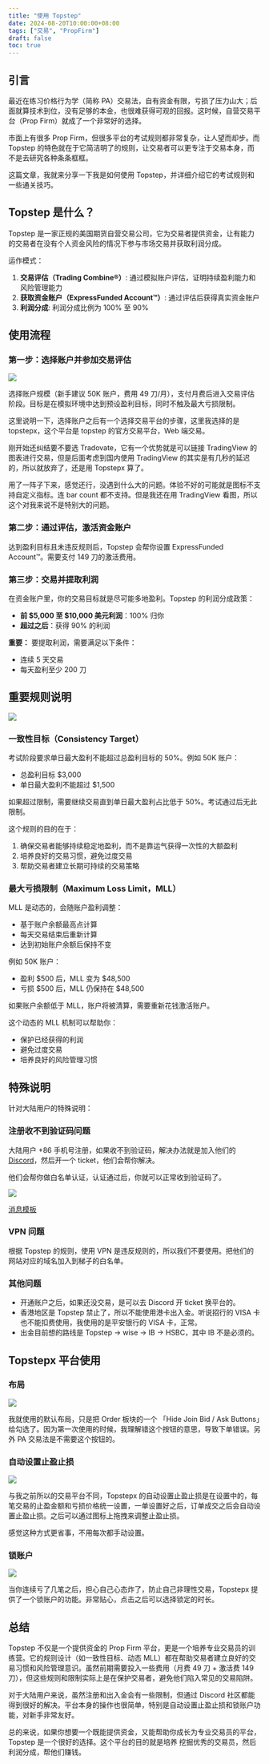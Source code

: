 ```yaml
---
title: "使用 Topstep"
date: 2024-08-20T10:00:00+08:00
tags: ["交易", "PropFirm"] 
draft: false
toc: true
---
```


## 引言

最近在练习价格行为学（简称 PA）交易法，自有资金有限，亏损了压力山大；后面就算技术到位，没有足够的本金，也很难获得可观的回报。这时候，自营交易平台（Prop Firm）就成了一个非常好的选择。

市面上有很多 Prop Firm，但很多平台的考试规则都非常复杂，让人望而却步。而 Topstep 的特色就在于它简洁明了的规则，让交易者可以更专注于交易本身，而不是去研究各种条条框框。

这篇文章，我就来分享一下我是如何使用 Topstep，并详细介绍它的考试规则和一些通关技巧。

<!--more-->

## Topstep 是什么？

Topstep 是一家正规的美国期货自营交易公司，它为交易者提供资金，让有能力的交易者在没有个人资金风险的情况下参与市场交易并获取利润分成。

运作模式：
1. **交易评估（Trading Combine®）**: 通过模拟账户评估，证明持续盈利能力和风险管理能力
2. **获取资金账户（ExpressFunded Account™）**: 通过评估后获得真实资金账户
3. **利润分成**: 利润分成比例为 100% 至 90%

## 使用流程

### 第一步：选择账户并参加交易评估

![](https://img.forecho.com/D3zJEd.png)

选择账户规模（新手建议 50K 账户，费用 49 刀/月），支付月费后进入交易评估阶段。目标是在模拟环境中达到预设盈利目标，同时不触及最大亏损限制。

这里说明一下，选择账户之后有一个选择交易平台的步骤，这里我选择的是 topstepx，这个平台是 topstep 的官方交易平台，Web 端交易。

刚开始还纠结要不要选 Tradovate，它有一个优势就是可以链接 TradingView 的图表进行交易，但是后面考虑到国内使用 TradingView 的其实是有几秒的延迟的，所以就放弃了，还是用 Topstepx 算了。

用了一阵子下来，感觉还行，没遇到什么大的问题。体验不好的可能就是图标不支持自定义指标。连 bar count 都不支持。但是我还在用 TradingView 看图，所以这个对我来说不是特别大的问题。

### 第二步：通过评估，激活资金账户

达到盈利目标且未违反规则后，Topstep 会帮你设置 ExpressFunded Account™。需要支付 149 刀的激活费用。

### 第三步：交易并提取利润

在资金账户里，你的交易目标就是尽可能多地盈利。Topstep 的利润分成政策：
- **前 $5,000 至 $10,000 美元利润**：100% 归你
- **超过之后**：获得 90% 的利润

**重要：** 要提取利润，需要满足以下条件：
- 连续 5 天交易
- 每天盈利至少 200 刀

## 重要规则说明

![](https://img.forecho.com/g3AMkW.png)

### 一致性目标（Consistency Target）

考试阶段要求单日最大盈利不能超过总盈利目标的 50%。例如 50K 账户：
- 总盈利目标 $3,000
- 单日最大盈利不能超过 $1,500

如果超过限制，需要继续交易直到单日最大盈利占比低于 50%。考试通过后无此限制。

这个规则的目的在于：

1. 确保交易者能够持续稳定地盈利，而不是靠运气获得一次性的大额盈利
2. 培养良好的交易习惯，避免过度交易
3. 帮助交易者建立长期可持续的交易策略

### 最大亏损限制（Maximum Loss Limit，MLL）

MLL 是动态的，会随账户盈利调整：
- 基于账户余额最高点计算
- 每天交易结束后重新计算
- 达到初始账户余额后保持不变

例如 50K 账户：
- 盈利 $500 后，MLL 变为 $48,500
- 亏损 $500 后，MLL 仍保持在 $48,500

如果账户余额低于 MLL，账户将被清算，需要重新花钱激活账户。

这个动态的 MLL 机制可以帮助你：
- 保护已经获得的利润
- 避免过度交易
- 培养良好的风险管理习惯

## 特殊说明

针对大陆用户的特殊说明：

### 注册收不到验证码问题

大陆用户 +86 手机号注册，如果收不到验证码，解决办法就是加入他们的 [Discord](https://discord.gg/topstep)，然后开一个 ticket，他们会帮你解决。

他们会帮你做白名单认证，认证通过后，你就可以正常收到验证码了。

![](https://img.forecho.com/ZQqJox.png)

[消息模板](https://discord.com/channels/806986940024619039/1039199140325896283/1382178917443698689)

### VPN 问题

根据 Topstep 的规则，使用 VPN 是违反规则的，所以我们不要使用。把他们的网站对应的域名加入到梯子的白名单。

### 其他问题

- 开通账户之后，如果还没交易，是可以去 Discord 开 ticket 换平台的。
- 香港地区是 Topstep 禁止了，所以不能使用港卡出入金。听说招行的 VISA 卡也不能扣费使用，我使用的是平安银行的 VISA 卡，正常。
- 出金目前想的路线是 Topstep -> wise -> IB -> HSBC，其中 IB 不是必须的。


## Topstepx 平台使用

### 布局

![](https://img.forecho.com/OqmTtK.png)

我就使用的默认布局，只是把 Order 板块的一个 「Hide Join Bid / Ask Buttons」给勾选了。因为第一次使用的时候，我理解错这个按钮的意思，导致下单错误。另外 PA 交易法是不需要这个按钮的。

### 自动设置止盈止损

![](https://img.forecho.com/dfZex0.png)

与我之前所以的交易平台不同，Topstepx 的自动设置止盈止损是在设置中的，每笔交易的止盈金额和亏损价格统一设置，一单设置好之后，订单成交之后会自动设置止盈止损。之后可以通过图标上拖拽来调整止盈止损。

感觉这种方式更省事，不用每次都手动设置。

### 锁账户

![](https://img.forecho.com/5PsQw9.png)

当你连续亏了几笔之后，担心自己心态炸了，防止自己非理性交易，Topstepx 提供了一个锁账户的功能。非常贴心，点击之后可以选择锁定的时长。

## 总结

Topstep 不仅是一个提供资金的 Prop Firm 平台，更是一个培养专业交易员的训练营。它的规则设计（如一致性目标、动态 MLL）都在帮助交易者建立良好的交易习惯和风险管理意识。虽然前期需要投入一些费用（月费 49 刀 + 激活费 149 刀），但这些规则和限制实际上是在保护交易者，避免他们陷入常见的交易陷阱。

对于大陆用户来说，虽然注册和出入金会有一些限制，但通过 Discord 社区都能得到很好的解决。平台本身的操作也很简单，特别是自动设置止盈止损和锁账户功能，对新手非常友好。

总的来说，如果你想要一个既能提供资金，又能帮助你成长为专业交易员的平台，Topstep 是一个很好的选择。这个平台的目的就是培养
挖掘优秀的交易员，然后利润分成，帮他们赚钱。


